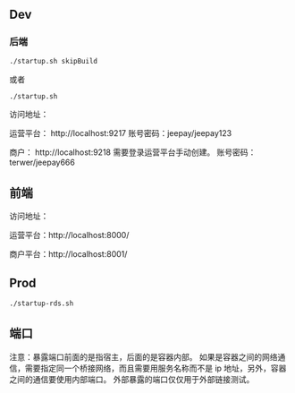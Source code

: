 ## Dev

### 后端

```bash
./startup.sh skipBuild
```

或者

```bash
./startup.sh
```

访问地址：

运营平台：
    http://localhost:9217
    账号密码：jeepay/jeepay123

商户：
    http://localhost:9218
    需要登录运营平台手动创建。
    账号密码：terwer/jeepay666

## 前端

访问地址：

运营平台：http://localhost:8000/

商户平台：http://localhost:8001/

## Prod

```bash
./startup-rds.sh
```

## 端口

注意：暴露端口前面的是指宿主，后面的是容器内部。
如果是容器之间的网络通信，需要指定同一个桥接网络，而且需要用服务名称而不是 ip 地址，另外，容器之间的通信要使用内部端口。
外部暴露的端口仅仅用于外部链接测试。